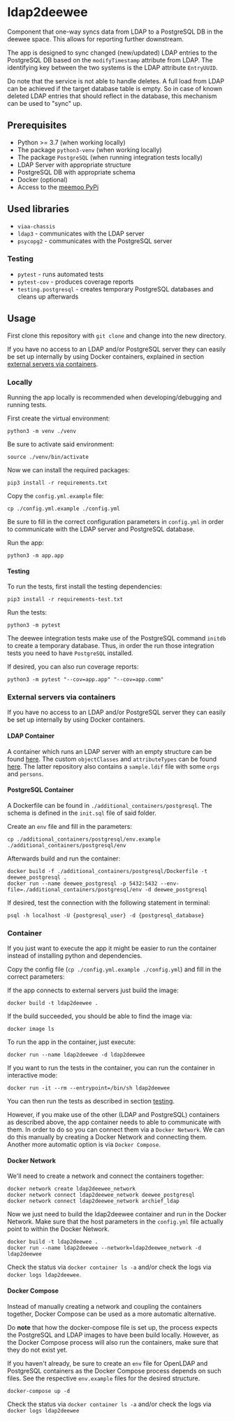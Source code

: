 # ldap2deewee

Component that one-way syncs data from LDAP to a PostgreSQL DB in the deewee space. This allows for reporting further downstream.

The app is designed to sync changed (new/updated) LDAP entries to the PostgreSQL DB based on the `modifyTimestamp` attribute from LDAP. The identifying key between the two systems is the LDAP attribute `EntryUUID`.

Do note that the service is not able to handle deletes. A full load from LDAP can be achieved if the target database table is empty. So in case of known deleted LDAP entries that should reflect in the database, this mechanism can be used to "sync" up.

## Prerequisites

* Python >= 3.7 (when working locally)
* The package `python3-venv` (when working locally)
* The package `PostgreSQL` (when running integration tests locally)
* LDAP Server with appropriate structure
* PostgreSQL DB with appropriate schema
* Docker (optional)
* Access to the [meemoo PyPi](http://do-prd-mvn-01.do.viaa.be:8081/)

## Used libraries

* `viaa-chassis`
* `ldap3` - communicates with the LDAP server
* `psycopg2` - communicates with the PostgreSQL server

### Testing

* `pytest` - runs automated tests
* `pytest-cov` - produces coverage reports
* `testing.postgresql` - creates temporary PostgreSQL databases and cleans up afterwards

## Usage

First clone this repository with `git clone` and change into the new directory.

If you have no access to an LDAP and/or PostgreSQL server they can easily be set up internally by using Docker containers, explained in section [external servers via containers](#external-servers-via-containers).

### Locally

Running the app locally is recommended when developing/debugging and running tests.

First create the virtual environment:

```shell
python3 -m venv ./venv
```

Be sure to activate said environment:

```shell
source ./venv/bin/activate
```
Now we can install the required packages:

```shell
pip3 install -r requirements.txt
```

Copy the `config.yml.example` file:

```shell
cp ./config.yml.example ./config.yml
```

Be sure to fill in the correct configuration parameters in `config.yml` in order to communicate with the LDAP server and PostgreSQL database.

Run the app:

```shell
python3 -m app.app
```

#### Testing

To run the tests, first install the testing dependencies:

```shell
pip3 install -r requirements-test.txt
```

Run the tests:

```shell
python3 -m pytest
```

The deewee integration tests make use of the PostgreSQL command `initdb` to create a temporary database. Thus, in order the run those integration tests you need to have `PostgreSQL` installed.

If desired, you can also run coverage reports:

```shell
python3 -m pytest "--cov=app.app" "--cov=app.comm"
```

### External servers via containers

If you have no access to an LDAP and/or PostgreSQL server they can easily be set up internally by using Docker containers.

#### LDAP Container

A container which runs an LDAP server with an empty structure can be found [here](https://github.com/viaacode/docker-openldap-sc-idm "docker-openldap-sc-idm"). The custom `objectClasses` and `attributeTypes` can be found [here](https://github.com/viaacode/viaa-ldap-schema "viaa-ldap-schema"). The latter repository also contains a `sample.ldif` file with some `orgs` and `persons`.

#### PostgreSQL Container

A Dockerfile can be found in `./additional_containers/postgresql`. The schema is defined in the `init.sql` file of said folder.

Create an `env` file and fill in the parameters:

```shell
cp ./additional_containers/postgresql/env.example ./additional_containers/postgresql/env
```

Afterwards build and run the container:

```shell
docker build -f ./additional_containers/postgresql/Dockerfile -t deewee_postgresql .
docker run --name deewee_postgresql -p 5432:5432 --env-file=./additional_containers/postgresql/env -d deewee_postgresql
```

If desired, test the connection with the following statement in terminal:

```shell
psql -h localhost -U {postgresql_user} -d {postgresql_database}
```

### Container

If you just want to execute the app it might be easier to run the container instead of installing python and dependencies.

Copy the config file (`cp ./config.yml.example ./config.yml`) and fill in the correct parameters:

If the app connects to external servers just build the image:

```shell
docker build -t ldap2deewee .
```

If the build succeeded, you should be able to find the image via:

```shell
docker image ls
```

To run the app in the container, just execute:

```shell
docker run --name ldap2deewee -d ldap2deewee
```

If you want to run the tests in the container, you can run the container in interactive mode:

```shell
docker run -it --rm --entrypoint=/bin/sh ldap2deewee
```

You can then run the tests as described in section [testing](#testing-1).

However, if you make use of the other (LDAP and PostgreSQL) containers as described above, the app container needs to able to communicate with them. In order to do so you can connect them via a `Docker Network`. We can do this manually by creating a Docker Network and connecting them. Another more automatic option is via `Docker Compose`.

#### Docker Network

We'll need to create a network and connect the containers together:

```shell
docker network create ldap2deewee_network
docker network connect ldap2deewee_network deewee_postgresql
docker network connect ldap2deewee_network archief_ldap
```

Now we just need to build the ldap2deewee container and run in the Docker Network. Make sure that the host parameters in the `config.yml` file actually point to within the Docker Network.

```shell
docker build -t ldap2deewee .
docker run --name ldap2deewee --network=ldap2deewee_network -d ldap2deewee
```

Check the status via `docker container ls -a` and/or check the logs via `docker logs ldap2deewee`.

#### Docker Compose

Instead of manually creating a network and coupling the containers together, Docker Compose can be used as a more automatic alternative.

Do **note** that how the docker-compose file is set up, the process expects the PostgreSQL and LDAP images to have been build locally. However, as the Docker Compose process will also run the containers, make sure that they do not exist yet.

If you haven't already, be sure to create an `env` file for OpenLDAP and PostgreSQL containers as the Docker Compose process depends on such files. See the respective `env.example` files for the desired structure.

```shell
docker-compose up -d
```
Check the status via `docker container ls -a` and/or check the logs via `docker logs ldap2deewee`